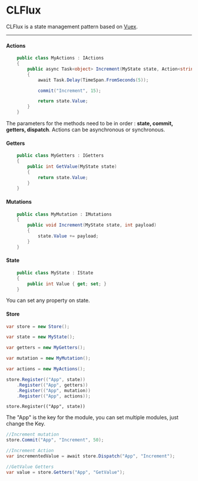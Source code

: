 # CLFlux

CLFlux is a state management pattern based on [Vuex](https://vuex.vuejs.org).

------------

#### Actions
```csharp
    public class MyActions : IActions
    {
        public async Task<object> Increment(MyState state, Action<string, object> commit)
        {
            await Task.Delay(TimeSpan.FromSeconds(5));

            commit("Increment", 15);

            return state.Value;
        }
    }
```
The parameters for the methods need to be in order : **state, commit, getters, dispatch**.
Actions can be asynchronous or synchronous.

#### Getters
```csharp
    public class MyGetters : IGetters
    {
        public int GetValue(MyState state)
        {
            return state.Value;
        }
    }

```
#### Mutations
```csharp
    public class MyMutation : IMutations
    {
        public void Increment(MyState state, int payload)
        {
            state.Value += payload;
        }
    }
```
#### State
```csharp
    public class MyState : IState
    {
        public int Value { get; set; }
    }
```
You can set any property on state.


#### Store
```csharp
var store = new Store();

var state = new MyState();

var getters = new MyGetters();

var mutation = new MyMutation();

var actions = new MyActions();

store.Register(("App", state))
	.Register(("App", getters))
	.Register(("App", mutation))
	.Register(("App", actions));

```


    store.Register(("App", state))
The "App" is the key for the module, you can set multiple modules, just change the Key.


```csharp
//Increment mutation
store.Commit("App", "Increment", 50);

//Increment Action
var incrementedValue = await store.Dispatch("App", "Increment");

//GetValue Getters
var value = store.Getters("App", "GetValue");
```

